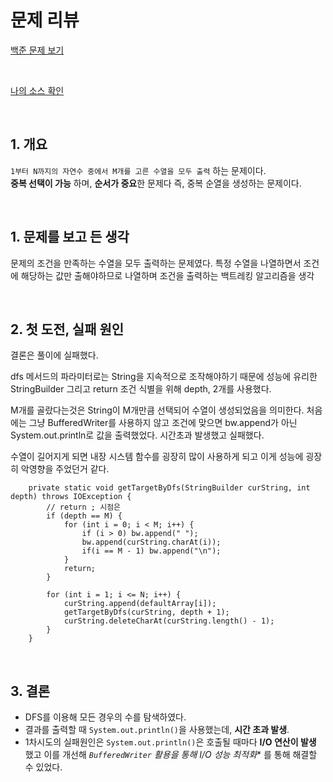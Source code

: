 
# 문제 리뷰

[백준 문제 보기](https://www.acmicpc.net/problem/15651)

<br>

[나의 소스 확인](https://github.com/jjunhyeon/algorithm/blob/9c92c74628818a3feff7bbb643fadbe479eeef91/2025/month2/boj_15651.java)

<br>

## 1. 개요

`1부터 N까지의 자연수 중에서 M개를 고른 수열을 모두 출력` 하는 문제이다. <br>
**중복 선택이 가능** 하며, **순서가 중요**한 문제다
즉, 중복 순열을 생성하는 문제이다.

<br>

## 1. 문제를 보고 든 생각

문제의 조건을 만족하는 수열을 모두 출력하는 문제였다.
특정 수열을 나열하면서 조건에 해당하는 값만 출해야하므로 나열하며 조건을 출력하는 백트레킹 알고리즘을 생각

<br>

## 2. 첫 도전, 실패 원인

결론은 풀이에 실패했다. 

dfs 메서드의 파라미터로는 String을 지속적으로 조작해야하기 때문에 성능에 유리한 StringBuilder 그리고 return 조건 식별을 위해 depth, 2개를 사용했다.

M개를 골랐다는것은 String이 M개만큼 선택되어 수열이 생성되었음을 의미한다.
처음에는 그냥 BufferedWriter를 사용하지 않고 조건에 맞으면 bw.append가 아닌 System.out.println로 값을 출력했었다.
시간초과 발생했고 실패했다.

수열이 길어지게 되면 내장 시스템 함수를 굉장히 많이 사용하게 되고 이게 성능에 굉장히 악영향을 주었던거 같다.



```
	private static void getTargetByDfs(StringBuilder curString, int depth) throws IOException {
		// return ; 시점은
		if (depth == M) {
            for (int i = 0; i < M; i++) {
                if (i > 0) bw.append(" ");
                bw.append(curString.charAt(i));
                if(i == M - 1) bw.append("\n");
            }
			return;
		}

		for (int i = 1; i <= N; i++) {
			curString.append(defaultArray[i]);
			getTargetByDfs(curString, depth + 1);
			curString.deleteCharAt(curString.length() - 1);
		}
	}
```
<br>

## 3. 결론
- DFS를 이용해 모든 경우의 수를 탐색하였다.
- 결과를 출력할 때 `System.out.println()`을 사용했는데, **시간 초과 발생**.
- 1차시도의 실패원인은 `System.out.println()`은 호출될 때마다 **I/O 연산이 발생** 했고 이를 개선해 *`BufferedWriter` 활용을 통해 I/O 성능 최적화** 를 통해 해결할 수 있었다.
